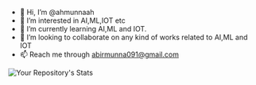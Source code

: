 - 👋 Hi, I’m @ahmunnaah
- 👀 I’m interested in AI,ML,IOT etc
- 🌱 I’m currently learning AI,ML and IOT.
- 💞️ I’m looking to collaborate on any kind of works related to AI,ML and IOT
- 📫 Reach me through abirmunna091@gmail.com


![Your Repository's Stats](https://github-readme-stats.vercel.app/api?username=abirmunna&show_icons=true&theme=radical)




<!---
ahmunnaah/ahmunnaah is a ✨ special ✨ repository because its `README.md` (this file) appears on your GitHub profile.
You can click the Preview link to take a look at your changes.
--->
